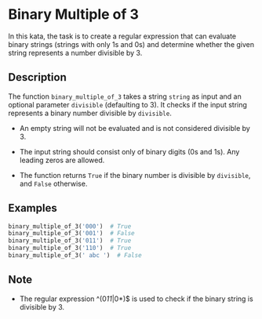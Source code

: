 # Binary Multiple of 3

In this kata, the task is to create a regular expression that can evaluate binary strings (strings with only 1s and 0s) and determine whether the given string represents a number divisible by 3.

## Description

The function `binary_multiple_of_3` takes a string `string` as input and an optional parameter `divisible` (defaulting to 3). It checks if the input string represents a binary number divisible by `divisible`.

- An empty string will not be evaluated and is not considered divisible by 3.

- The input string should consist only of binary digits (0s and 1s). Any leading zeros are allowed.

- The function returns `True` if the binary number is divisible by `divisible`, and `False` otherwise.

## Examples

```python
binary_multiple_of_3('000')  # True
binary_multiple_of_3('001')  # False
binary_multiple_of_3('011')  # True
binary_multiple_of_3('110')  # True
binary_multiple_of_3(' abc ')  # False
```

## Note

- The regular expression ^(0*11*|0\*)$ is used to check if the binary string is divisible by 3.
